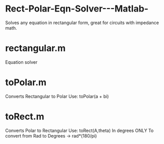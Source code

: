 # Rect-Polar-Eqn-Solver---Matlab-
Solves any equation in rectangular form, great for circuits with impedance math. 

# rectangular.m 
Equation solver

# toPolar.m
Converts Rectangular to Polar
Use: toPolar(a + bi)

# toRect.m
Converts Polar to Rectangular
Use: toRect(A,theta) In degrees ONLY To convert from Rad to Degrees -> rad*(180/pi)
